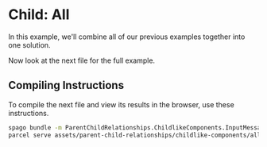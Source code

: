 # Child: All

In this example, we'll combine all of our previous examples together into one solution.

Now look at the next file for the full example.

## Compiling Instructions

To compile the next file and view its results in the browser, use these instructions.

```bash
spago bundle -m ParentChildRelationships.ChildlikeComponents.InputMessage -t assets/parent-child-relationships/childlike-components/all.js
parcel serve assets/parent-child-relationships/childlike-components/all.html -o child-all--parcelified.html --open
```
